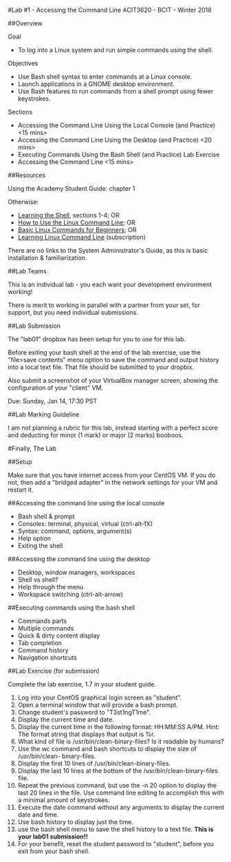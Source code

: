 #Lab #1 - Accessing the Command Line
ACIT3620 - BCIT - Winter 2018

##Overview

Goal 
- To log into a Linux system and run simple commands using
    the shell.

Objectives 
- Use Bash shell syntax to enter commands at a Linux
            console.
- Launch applications in a GNOME desktop environment.
- Use Bash features to run commands from a shell prompt
using fewer keystrokes.

Sections
- Accessing the Command Line Using the Local Console
(and Practice) <15 mins>
- Accessing the Command Line Using the Desktop (and
Practice) <20 mins>
- Executing Commands Using the Bash Shell (and Practice)
Lab Exercise
- Accessing the Command Line <15 mins>

##Resources

Using the Academy Student Guide: chapter 1

Otherwise:
- [Learning the Shell](http://linuxcommand.org/lc3_learning_the_shell.php), sections 1-4; OR  
- [How to Use the Linux Command Line](https://www.linux.com/learn/how-use-linux-command-line-basics-cli); OR
- [Basic Linux Commands for Beginners](https://diyhacking.com/linux-commands-for-beginners/); OR
- [Learning Linux Command Line](https://www.lynda.com/Linux-tutorials/Learn-Linux-Command-Line-Basics/435539-2.html) (subscription)

There are no links to the System Administrator's Guide, as this is basic
installation & familiarization.

##Lab Teams

This is an individual lab - you each want your development environment working!

There is merit to working in parallel with a partner from your set, for support,
but you need individual submissions.

##Lab Submission

The "lab01" dropbox has been setup for you to use for this lab.

Before exiting your bash shell at the end of the lab exercise,
use the "file>save contents" menu option to save the command and output history
into a local text file. That file should be submitted to your dropbix.

Also submit a screenshot of your VirtualBox manager screen, showing the
configuration of your "client" VM.

Due: Sunday, Jan 14, 17:30 PST

##Lab Marking Guideline

I am not planning a rubric for this lab, instead starting with a perfect score
and deducting for minor (1 mark) or major (2 marks) booboos.

#Finally, The Lab

##Setup

Make sure that you have internet access from your CentOS VM.
If you do not, then add a "bridged adapter" in the network settings for your VM and restart it.

##Accessing the command line using the local console

- Bash shell & prompt
- Consoles: terminal, physical, virtual (ctrl-alt-fX)
- Syntax: command, options, argument(s)
- Help option
- Exiting the shell

##Accessing the command line using the desktop

- Desktop, window managers, workspaces
- Shell vs shell?
- Help through the menu
- Workspace switching (ctrl-alt-arrow)

##Executing commands using the bash shell

- Commands parts
- Multiple commands
- Quick & dirty content display
- Tab completion
- Command history
- Navigation shortcuts

##Lab Exercise (for submission)

Complete the lab exercise, 1.7 in your student guide.

1. Log into your CentOS graphical login screen as "student".
2. Open a terminal window that will provide a bash prompt.
3. Change student's password to "T3st1ngT1me".
4. Display the current time and date.
5. Display the current time in the following format: HH:MM:SS A/PM. Hint: The format string
  that displays that output is %r.
6. What kind of file is /usr/bin/clean-binary-files? Is it readable by humans?
7. Use the wc command and bash shortcuts to display the size of /usr/bin/clean-
  binary-files.
8. Display the first 10 lines of /usr/bin/clean-binary-files.
9. Display the last 10 lines at the bottom of the /usr/bin/clean-binary-files file.
10. Repeat the previous command, but use the -n 20 option to display the last 20 lines in the
file. Use command line editing to accomplish this with a minimal amount of keystrokes.
11. Execute the date command without any arguments to display the current date and time.
12. Use bash history to display just the time.
13. use the bash shell menu to save the shell history to a text file.
**This is your lab01 submission!!**
14. For your benefit, reset the student password to "student", before you exit from your bash shell.

